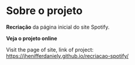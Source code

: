 # Sobre o projeto

**Recriação** da página inicial do site Spotify.

**Veja o projeto online**

Visit the page of site, link of project: https://jhenifferdaniely.github.io/recriacao-spotify/

